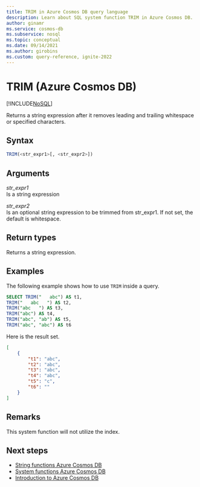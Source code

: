 ```yaml
---
title: TRIM in Azure Cosmos DB query language
description: Learn about SQL system function TRIM in Azure Cosmos DB.
author: ginamr
ms.service: cosmos-db
ms.subservice: nosql
ms.topic: conceptual
ms.date: 09/14/2021
ms.author: girobins
ms.custom: query-reference, ignite-2022
---
```

# TRIM (Azure Cosmos DB)
[!INCLUDE[NoSQL](../../includes/appliesto-nosql.md)]

Returns a string expression after it removes leading and trailing whitespace or specified characters.  
  
## Syntax
  
```sql
TRIM(<str_expr1>[, <str_expr2>])  
```  
  
## Arguments
  
*str_expr1*  
   Is a string expression

*str_expr2*  
   Is an optional string expression to be trimmed from str_expr1. If not set, the default is whitespace.

## Return types
  
  Returns a string expression.  
  
## Examples
  
  The following example shows how to use `TRIM` inside a query.  
  
```sql
SELECT TRIM("   abc") AS t1, 
TRIM("   abc   ") AS t2, 
TRIM("abc   ") AS t3, 
TRIM("abc") AS t4,
TRIM("abc", "ab") AS t5,
TRIM("abc", "abc") AS t6
```  
  
 Here is the result set.  
  
```json
[
    {
        "t1": "abc",
        "t2": "abc",
        "t3": "abc",
        "t4": "abc",
        "t5": "c",
        "t6": ""
    }
]
``` 

## Remarks

This system function will not utilize the index.

## Next steps

- [String functions Azure Cosmos DB](string-functions.md)
- [System functions Azure Cosmos DB](system-functions.md)
- [Introduction to Azure Cosmos DB](../../introduction.md)
